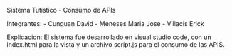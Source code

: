 Sistema Tutistico - Consumo de APIs

Integrantes:  - Cunguan David
              - Meneses Maria Jose
              - Villacis Erick


Explicacion:
El sistema fue desarrollado en visual studio code, con un index.html para la vista y un archivo script.js para el consumo de las APIS.
